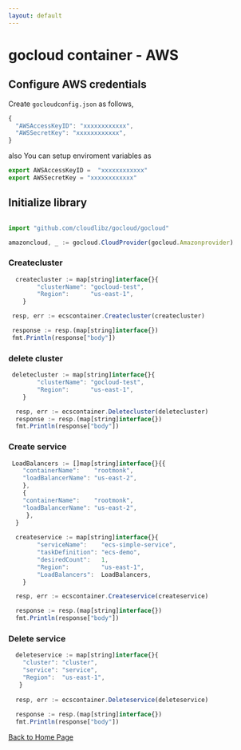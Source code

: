 ```yaml
---
layout: default
---
```


# gocloud container - AWS

## Configure AWS credentials

Create `gocloudconfig.json` as follows,
```js
{
  "AWSAccessKeyID": "xxxxxxxxxxxx",
  "AWSSecretKey": "xxxxxxxxxxxx",
}
```

also You can setup enviroment variables as

```js
export AWSAccessKeyID =  "xxxxxxxxxxxx"
export AWSSecretKey = "xxxxxxxxxxxx"
```

## Initialize library

```js

import "github.com/cloudlibz/gocloud/gocloud"

amazoncloud, _ := gocloud.CloudProvider(gocloud.Amazonprovider)
```

### Createcluster

```js
  createcluster := map[string]interface{}{
		"clusterName": "gocloud-test",
		"Region":      "us-east-1",
	}

 resp, err := ecscontainer.Createcluster(createcluster)

 response := resp.(map[string]interface{})
 fmt.Println(response["body"])
```

### delete cluster

```js
 deletecluster := map[string]interface{}{
		"clusterName": "gocloud-test",
		"Region":      "us-east-1",
	}

  resp, err := ecscontainer.Deletecluster(deletecluster)
  response := resp.(map[string]interface{})
  fmt.Println(response["body"])
```

### Create service

```js
 LoadBalancers := []map[string]interface{}{{
	"containerName":    "rootmonk",
	"loadBalancerName": "us-east-2",
	}, 
    {
	"containerName":    "rootmonk",
	"loadBalancerName": "us-east-2",
     },
  }
  
  createservice := map[string]interface{}{
		"serviceName":    "ecs-simple-service",
		"taskDefinition": "ecs-demo",
		"desiredCount":   1,
		"Region":         "us-east-1",
		"LoadBalancers":  LoadBalancers,
	}

  resp, err := ecscontainer.Createservice(createservice)

  response := resp.(map[string]interface{})
  fmt.Println(response["body"])
```

### Delete service

```js
  deleteservice := map[string]interface{}{
	"cluster": "cluster",
	"service": "service",
	"Region":  "us-east-1",
   }
  
  resp, err := ecscontainer.Deleteservice(deleteservice)
  
  response := resp.(map[string]interface{})
  fmt.Println(response["body"])
```

[Back to Home Page](../)
